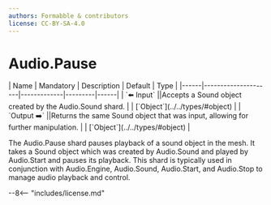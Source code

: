 ```yaml
---
authors: Formabble & contributors
license: CC-BY-SA-4.0
---
```



# Audio.Pause

<div class="sh-parameters" markdown="1">
| Name | Mandatory | Description | Default | Type |
|------|---------------------|-------------|---------|------|
| `⬅️ Input` ||Accepts a Sound object created by the Audio.Sound shard. | | [`Object`](../../types/#object) |
| `Output ➡️` ||Returns the same Sound object that was input, allowing for further manipulation. | | [`Object`](../../types/#object) |

</div>

The Audio.Pause shard pauses playback of a sound object in the mesh. It takes a Sound object which was created by Audio.Sound and played by Audio.Start and pauses its playback. This shard is typically used in conjunction with Audio.Engine, Audio.Sound, Audio.Start, and Audio.Stop to manage audio playback and control.

--8<-- "includes/license.md"

